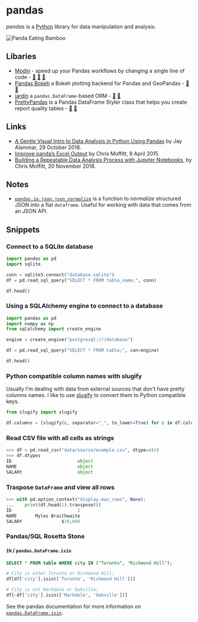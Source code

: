 # pandas

<dfn>pandas</dfn> is a [Python][1] library for data manipulation and analysis.

![Panda Eating Bamboo](../../assets/gifs/panda-eating.gif)

## Libaries

-   [Modin](https://modin.readthedocs.io/en/latest/) - speed up your Pandas workflows by changing a single line of code - [📣](https://rise.cs.berkeley.edu/blog/modin-pandas-on-ray-october-2018/ "Modin (Pandas on Ray)") [🐙](https://github.com/modin-project/modin/ "Modin on GitHub") [🐍](https://pypi.org/project/modin/ "Modin on PyPi")
-   [Pandas Bokeh][2] a Bokeh plotting backend for Pandas and GeoPandas - [🐙](https://github.com/PatrikHlobil/Pandas-Bokeh "Pandas Bokeh on GitHub") [🐍](https://pypi.org/project/pandas-bokeh/ "Pandas Bokeh on PyPi")
-   [jardin](https://jardin.readthedocs.io/en/latest/) a `pandas.DataFrame`-based ORM - [🐙](https://github.com/instacart/jardin "jardin on GitHub") [🐍](https://pypi.org/project/jardin/ "jardin on PyPi")
-   [PrettyPandas](https://prettypandas.readthedocs.io/en/latest/) is a Pandas DataFrame Styler class that helps you create report quality tables - [🐙](https://github.com/HHammond/PrettyPandas "PrettyPandas on GitHub") [🐍](https://pypi.org/project/prettypandas/ "PrettyPandas on PyPi")

## Links

-   [A Gentle Visual Intro to Data Analysis in Python Using Pandas][3] by Jay Alammar, 29 October 2018.
-   [Improve panda’s Excel Output][4] by Chris Moffitt, 8 April 2015.
-   [Building a Repeatable Data Analysis Process with Jupyter Notebooks ][5] by Chris Moffitt, 20 November 2018.

## Notes

-   [`pandas.io.json.json_normalize`][6] is a function to _normalize_ structured JSON into a flat `dataframe`. Useful for working with data that comes from an JSON API.

## Snippets

### Connect to a SQLite database

```python
import pandas as pd
import sqlite

conn = sqlite3.connect("database.sqlite")
df = pd.read_sql_query("SELECT * FROM table_name;", conn)

df.head()
```

### Using a SQLAlchemy engine to connect to a database

```python
import pandas as pd
import numpy as np
from sqlalchemy import create_engine

engine = create_engine("postgresql:///database")

df = pd.read_sql_query("SELECT * FROM table;", con=engine)

df.head()
```

### Python compatible column names with slugify

Usually I'm dealing with data from external sources that don't have pretty columns names. I like to use [slugify][7] to convert them to Python compatible keys.

```python
from slugify import slugify

df.columns = [slugify(c, separator="_", to_lower=True) for c in df.columns]
```

### Read CSV file with all cells as strings

```python
>>> df = pd.read_csv("data/source/example.csv", dtype=str)
>>> df.dtypes
ID                         object
NAME                       object
SALARY                     object
```

### Traspose `DataFrame` and view all rows

```python
>>> with pd.option_context("display.max_rows", None):
...    print(df.head(1).transpose())
ID                         1
NAME       Myles Braithwaite
SALARY               $10,000
```

### Pandas/SQL Rosetta Stone

#### `IN` / `pandas.DataFrame.isin`

```sql
SELECT * FROM table WHERE city IN ("Toronto", "Richmond Hill");
```

```python
# City is ether Toronto or Richmond Hill:
df[df['city'].isin(['Toronto', 'Richmond Hill'])]

# City is not Markdale or Oakville:
df[~df['city'].isin(['Markdale', 'Oakville'])]
```

See the pandas documentation for more information on [`pandas.DataFrame.isin`][8].

[1]:	README.md
[2]:	https://github.com/PatrikHlobil/Pandas-Bokeh
[3]:	https://jalammar.github.io/gentle-visual-intro-to-data-analysis-python-pandas/
[4]:	http://pbpython.com/improve-pandas-excel-output.html
[5]:	http://pbpython.com/notebook-process.html
[6]:	https://pandas.pydata.org/pandas-docs/stable/generated/pandas.io.json.json_normalize.html
[7]:	https://pypi.python.org/pypi/awesome-slugify
[8]:	https://pandas.pydata.org/pandas-docs/stable/generated/pandas.DataFrame.isin.html
